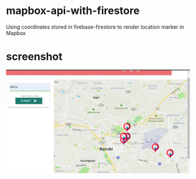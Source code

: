 # mapbox-api-with-firestore
Using coordinates stored in firebase-firestore to render location marker in Mapbox


# screenshot

![Test Image 1](image.png)
